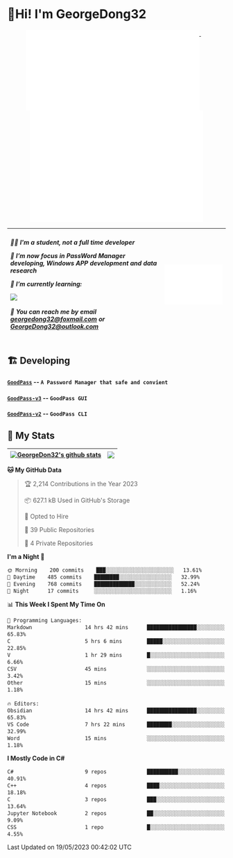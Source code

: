 # 👋Hi! I'm GeorgeDong32
<p align="center">
  <a href="#">
    <img width="400" align="top" src="https://github.com/GeorgeDong32/GeorgeDong32/blob/main/metrics.classic.svg" />
  </a>
  &emsp;
  <a href="#">
    <img width="400" align="top" src="https://github.com/GeorgeDong32/GeorgeDong32/blob/main/metrics.achievements.svg" />
  </a>
</p>

| <h5 align="left"> <p>🧑‍🎓 I'm a student, not a full time developer</p> <p>👀 I’m now focus in PassWord Manager developing, Windows APP development and data research</p> <p>📖 I’m currently learning:</p> <p><img height="28" src="https://skillicons.dev/icons?i=cs,c,cpp,matlab,cmake,py,dotnet,unity" /></p> <p>💬 You can reach me by email georgedong32@foxmail.com or GeorgeDong32@outlook.com</p></h5> | <img width="450" alt="my-commit-calendar" src="https://github.com/GeorgeDong32/GeorgeDong32/blob/main/metrics.plugin.isocalendar.svg" > |
| ------------- | ------------- |

## 🏗️ Developing
#### [`GoodPass`](https://github.com/GeorgeDong32/GoodPass) -- `A Password Manager that safe and convient`
#### [`GoodPass-v3`](https://github.com/GeorgeDong32/GoodPass-v3) -- `GoodPass GUI`
#### [`GoodPass-v2`](https://github.com/GeorgeDong32/GoodPass-v2) -- `GoodPass CLI`

## 🚀 My Stats

| <a href="https://github.com/GeorgeDong32/github-readme-stats"><img align="center" src="https://github-readme-stats-one-topaz-92.vercel.app/api?username=GeorgeDong32&show_icons=true&bg_color=45,34558b,FFFFFF&title_color=FFFFFF&icon_color=F5DF4D&hide_border=1" alt="GeorgeDon32's github stats" /></a> | <a href="https://github.com/GeorgeDong32/github-readme-stats"><img align="center" height="192" src="https://github-readme-stats-one-topaz-92.vercel.app/api/top-langs/?username=GeorgeDong32&layout=compact&bg_color=45,FFFFFF,34558b&title_color=555555&hide_border=1&langs_count=7" /></a> |
| ------------- | ------------- |


<!--START_SECTION:waka-->
**🐱 My GitHub Data** 

> 🏆 2,214 Contributions in the Year 2023
 > 
> 📦 627.1 kB Used in GitHub's Storage 
 > 
> 💼 Opted to Hire
 > 
> 📜 39 Public Repositories 
 > 
> 🔑 4 Private Repositories  
 > 
**I'm a Night 🦉** 

```text
🌞 Morning    200 commits    ███░░░░░░░░░░░░░░░░░░░░░░   13.61% 
🌆 Daytime    485 commits    ████████░░░░░░░░░░░░░░░░░   32.99% 
🌃 Evening    768 commits    █████████████░░░░░░░░░░░░   52.24% 
🌙 Night      17 commits     ░░░░░░░░░░░░░░░░░░░░░░░░░   1.16%

```


📊 **This Week I Spent My Time On** 

```text
💬 Programming Languages: 
Markdown                 14 hrs 42 mins      ████████████████░░░░░░░░░   65.83% 
C                        5 hrs 6 mins        █████░░░░░░░░░░░░░░░░░░░░   22.85% 
V                        1 hr 29 mins        █░░░░░░░░░░░░░░░░░░░░░░░░   6.66% 
CSV                      45 mins             ░░░░░░░░░░░░░░░░░░░░░░░░░   3.42% 
Other                    15 mins             ░░░░░░░░░░░░░░░░░░░░░░░░░   1.18%

🔥 Editors: 
Obsidian                 14 hrs 42 mins      ████████████████░░░░░░░░░   65.83% 
VS Code                  7 hrs 22 mins       ████████░░░░░░░░░░░░░░░░░   32.99% 
Word                     15 mins             ░░░░░░░░░░░░░░░░░░░░░░░░░   1.18%

```

**I Mostly Code in C#** 

```text
C#                       9 repos             ██████████░░░░░░░░░░░░░░░   40.91% 
C++                      4 repos             ████░░░░░░░░░░░░░░░░░░░░░   18.18% 
C                        3 repos             ███░░░░░░░░░░░░░░░░░░░░░░   13.64% 
Jupyter Notebook         2 repos             ██░░░░░░░░░░░░░░░░░░░░░░░   9.09% 
CSS                      1 repo              █░░░░░░░░░░░░░░░░░░░░░░░░   4.55%

```



 Last Updated on 19/05/2023 00:42:02 UTC
<!--END_SECTION:waka-->

